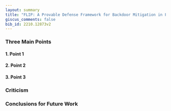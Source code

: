 ```yaml
---
layout: summary
title: "FLIP: A Provable Defense Framework for Backdoor Mitigation in Federated Learning"
giscus_comments: false
bib_id: 2210.12873v2
---
```


### Three Main Points

#### 1. Point 1

#### 2. Point 2

#### 3. Point 3

### Criticism

### Conclusions for Future Work
